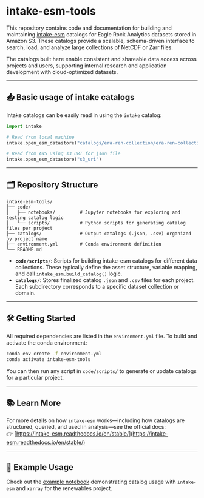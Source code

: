# intake-esm-tools

This repository contains code and documentation for building and maintaining [intake-esm](https://intake-esm.readthedocs.io/en/stable/) catalogs for Eagle Rock Analytics datasets stored in Amazon S3. These catalogs provide a scalable, schema-driven interface to search, load, and analyze large collections of NetCDF or Zarr files.

The catalogs built here enable consistent and shareable data access across projects and users, supporting internal research and application development with cloud-optimized datasets.


--- 

## 📥 Basic usage of intake catalogs 
Intake catalogs can be easily read in using the `intake` catalog: 
```python
import intake

# Read from local machine
intake.open_esm_datastore("catalogs/era-ren-collection/era-ren-collection.json")

# Read from AWS using s3 URI for json file 
intake.open_esm_datastore("s3_uri")
```

---

## 🗂️ Repository Structure

```
intake-esm-tools/
├── code/
│   ├── notebooks/         # Jupyter notebooks for exploring and testing catalog logic
│   └── scripts/           # Python scripts for generating catalog files per project
├── catalogs/              # Output catalogs (.json, .csv) organized by project name
├── environment.yml        # Conda environment definition
└── README.md
```

- **`code/scripts/`**: Scripts for building intake-esm catalogs for different data collections. These typically define the asset structure, variable mapping, and call `intake_esm.build_catalog()` logic.
- **`catalogs/`**: Stores finalized catalog `.json` and `.csv` files for each project. Each subdirectory corresponds to a specific dataset collection or domain.

---

## 🛠️ Getting Started

All required dependencies are listed in the `environment.yml` file. To build and activate the conda environment:

```bash
conda env create -f environment.yml
conda activate intake-esm-tools
```

You can then run any script in `code/scripts/` to generate or update catalogs for a particular project.

---

## 📚 Learn More

For more details on how `intake-esm` works—including how catalogs are structured, queried, and used in analysis—see the official docs:  
👉 [https://intake-esm.readthedocs.io/en/stable/](https://intake-esm.readthedocs.io/en/stable/)

---

## 🔧 Example Usage

Check out the [example notebook](https://github.com/Eagle-Rock-Analytics/intake-esm-tools/blob/main/code/notebooks/build_catalog_guide.ipynb) demonstrating catalog usage with `intake-esm` and `xarray` for the renewables project.
